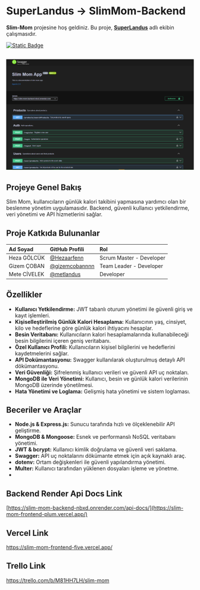 # SuperLandus -> SlimMom-Backend

**Slim-Mom** projesine hoş geldiniz. Bu proje, [**SuperLandus**](https://github.com/Super-Landus) adlı ekibin çalışmasıdır.

[![Static Badge](https://img.shields.io/badge/visit-SlimMom%20Swagger-%FF9D23?style=for-the-badge)](https://slim-mom-backend-nbxd.onrender.com/api-docs)

## ![alt](./src/assets/Backend%20Readme.png)

## Projeye Genel Bakış

Slim Mom, kullanıcıların günlük kalori takibini yapmasına yardımcı olan bir beslenme yönetim uygulamasıdır. Backend, güvenli kullanıcı yetkilendirme, veri yönetimi ve API hizmetlerini sağlar.

## Proje Katkıda Bulunanlar

| Ad Soyad          | GitHub Profili                                     | Rol                      |
| :---------------- | :------------------------------------------------- | :----------------------- |
| Heza GÖLCÜK       | [@Hezaarfenn](https://github.com/Hezaarfenn)       | Scrum Master - Developer |
| Gizem ÇOBAN       | [@gizemcobannnn](https://github.com/gizemcobannnn) | Team Leader - Developer  |
| Mete CİVELEK      | [@metlandus](https://github.com/metlandus)         | Developer                |

## Özellikler

- **Kullanıcı Yetkilendirme:** JWT tabanlı oturum yönetimi ile güvenli giriş ve kayıt işlemleri.
- **Kişiselleştirilmiş Günlük Kalori Hesaplama:** Kullanıcının yaş, cinsiyet, kilo ve hedeflerine göre günlük kalori ihtiyacını hesaplar.
- **Besin Veritabanı:** Kullanıcıların kalori hesaplamalarında kullanabileceği besin bilgilerini içeren geniş veritabanı.
- **Özel Kullanıcı Profili:** Kullanıcıların kişisel bilgilerini ve hedeflerini kaydetmelerini sağlar.
- **API Dokümantasyonu:** Swagger kullanılarak oluşturulmuş detaylı API dökümantasyonu.
- **Veri Güvenliği:** Şifrelenmiş kullanıcı verileri ve güvenli API uç noktaları.
- **MongoDB ile Veri Yönetimi:** Kullanıcı, besin ve günlük kalori verilerinin MongoDB üzerinde yönetilmesi.
- **Hata Yönetimi ve Loglama:** Gelişmiş hata yönetimi ve sistem loglaması.

## Beceriler ve Araçlar

- **Node.js & Express.js:** Sunucu tarafında hızlı ve ölçeklenebilir API geliştirme.
- **MongoDB & Mongoose:** Esnek ve performanslı NoSQL veritabanı yönetimi.
- **JWT & bcrypt:** Kullanıcı kimlik doğrulama ve güvenli veri saklama.
- **Swagger:** API uç noktalarını dökümante etmek için açık kaynaklı araç.
- **dotenv:** Ortam değişkenleri ile güvenli yapılandırma yönetimi.
- **Multer:** Kullanıcı tarafından yüklenen dosyaları işleme ve yönetme.
-

## Backend Render Api Docs Link

[https://slim-mom-backend-nbxd.onrender.com/api-docs/](https://slim-mom-frontend-plum.vercel.app/)

## Vercel Link

https://slim-mom-frontend-five.vercel.app/

## Trello Link

https://trello.com/b/M81HH7LH/slim-mom
